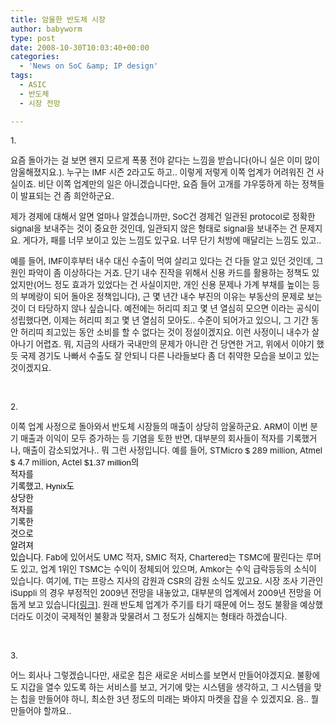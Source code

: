 ```yaml
---
title: 암울한 반도체 시장
author: babyworm
type: post
date: 2008-10-30T10:03:40+00:00
categories:
  - 'News on SoC &amp; IP design'
tags:
  - ASIC
  - 반도체
  - 시장 전망

---
```

<span style="font-size:10pt">1.<br /> </span>

<span style="font-size:10pt">요즘 돌아가는 걸 보면 왠지 모르게 폭풍 전야 같다는 느낌을 받습니다(아니 실은 이미 많이 암울해졌지요.). 누구는 IMF 시즌 2라고도 하고.. 이렇게 저렇게 이쪽 업계가 어려워진 건 사실이죠. 비단 이쪽 업계만의 일은 아니겠습니다만, 요즘 들어 고개를 갸우뚱하게 하는 정책들이 발표되는 건 좀 희안하군요.<br /> </span>

<span style="font-size:10pt">제가 경제에 대해서 알면 얼마나 알겠습니까만, SoC건 경제건 일관된 protocol로 정확한 signal을 보내주는 것이 중요한 것인데, 일관되지 않은 형태로 signal을 보내주는 건 문제지요. 게다가, 패를 너무 보이고 있는 느낌도 있구요. 너무 단기 처방에 매달리는 느낌도 있고..<br /> </span>

<span style="font-size:10pt">예를 들어, IMF이후부터 내수 대신 수출이 먹여 살리고 있다는 건 다들 알고 있던 것인데, 그 원인 파악이 좀 이상하다는 거죠. 단기 내수 진작을 위해서 신용 카드를 활용하는 정책도 있었지만(어느 정도 효과가 있었다는 건 사실이지만, 개인 신용 문제나 가계 부채를 높이는 등의 부메랑이 되어 돌아온 정책입니다), 근 몇 년간 내수 부진의 이유는 부동산의 문제로 보는 것이 더 타당하지 않나 싶습니다. 예전에는 허리띠 죄고 몇 년 열심히 모으면 이라는 공식이 성립했다면, 이제는 허리띠 죄고 몇 년 열심히 모아도.. 수준이 되어가고 있으니, 그 기간 동안 허리띠 죄고있는 동안 소비를 할 수 없다는 것이 정설이겠지요. 이런 사정이니 내수가 살아나기 어렵죠. 뭐, 지금의 사태가 국내만의 문제가 아니란 건 당연한 거고, 위에서 이야기 했듯 국제 경기도 나빠서 수출도 잘 안되니 다른 나라들보다 좀 더 취약한 모습을 보이고 있는 것이겠지요.<br /> </span>

 

<span style="font-size:10pt">2.<br /> </span>

<span style="font-size:10pt">이쪽 업계 사정으로 돌아와서 반도체 시장들의 매출이 상당히 암울하군요. ARM이 이번 분기 매출과 이익이 모두 증가하는 등 기염을 토한 반면, 대부분의 회사들이 적자를 기록했거나, 매출이 감소되었거나.. 뭐 그런 사정입니다. 예를 들어, STMicro <span style="color:black; font-family:Arial">$ </span>289 million, Atmel <span style="color:black; font-family:Arial">$ </span>4.7 million, Actel <span style="color:black"><span style="font-family:Arial">$1.37 million</span><span style="font-family:맑은 고딕">의</span><span style="font-family:Arial"><br /> </span><span style="font-family:맑은 고딕">적자를</span><span style="font-family:Arial"><br /> </span><span style="font-family:맑은 고딕">기록했고</span><span style="font-family:Arial">, Hynix</span><span style="font-family:맑은 고딕">도</span><span style="font-family:Arial"><br /> </span><span style="font-family:맑은 고딕">상당한</span><span style="font-family:Arial"><br /> </span><span style="font-family:맑은 고딕">적자를</span><span style="font-family:Arial"><br /> </span><span style="font-family:맑은 고딕">기록한</span><span style="font-family:Arial"><br /> </span><span style="font-family:맑은 고딕">것으로</span><span style="font-family:Arial"><br /> </span><span style="font-family:맑은 고딕">알려져</span><span style="font-family:Arial"><br /> </span><span style="font-family:맑은 고딕">있습니다</span><span style="font-family:Arial">. </span></span>Fab에 있어서도 UMC 적자, SMIC 적자, Chartered는 TSMC에 팔린다는 루머도 있고, 업계 1위인 TSMC는 수익이 정체되어 있으며, Amkor는 수익 급락등등의 소식이 있습니다. 여기에, TI는 프랑스 지사의 감원과 CSR의 감원 소식도 있고요. 시장 조사 기관인 iSuppli 의 경우 부정적인 2009년 전망을 내놓았고, 대부분의 업계에서 2009년 전망을 어둡게 보고 있습니다[<a href="http://www.eetimes.com/rss/showArticle.jhtml?articleID=211601306&cid=RSSfeed_eetimes_newsRSS">링크</a>]. 원래 반도체 업계가 주기를 타기 때문에 어느 정도 불황을 예상했더라도 이것이 국제적인 불황과 맞물려서 그 정도가 심해지는 형태라 하겠습니다.<br /> </span>

 

<span style="font-size:10pt">3.<br /> </span>

<span style="font-size:10pt">어느 회사나 그렇겠습니다만, 새로운 칩은 새로운 서비스를 보면서 만들어야겠지요. 불황에도 지갑을 열수 있도록 하는 서비스를 보고, 거기에 맞는 시스템을 생각하고, 그 시스템을 맞는 칩을 만들어야 하니, 최소한 3년 정도의 미래는 봐야지 마켓을 잡을 수 있겠지요. 음.. 뭘 만들어야 할까요..</span>